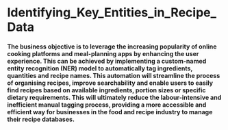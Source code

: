 # Identifying_Key_Entities_in_Recipe_Data


#### The business objective is to leverage the increasing popularity of online cooking platforms and meal-planning apps by enhancing the user experience. This can be achieved by implementing a custom-named entity recognition (NER) model to automatically tag ingredients, quantities and recipe names. This automation will streamline the process of organising recipes, improve searchability and enable users to easily find recipes based on available ingredients, portion sizes or specific dietary requirements. This will ultimately reduce the labour-intensive and inefficient manual tagging process, providing a more accessible and efficient way for businesses in the food and recipe industry to manage their recipe databases.
